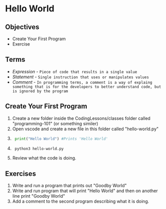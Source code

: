 # Hello World

## Objectives
- Create Your First Program
- Exercise

## Terms
- *Expression* - `Piece of code that results in a single value`
- *Statement* - `Single instruction that uses or manipulates values`
- *Comment* - `In programming terms, a comment is a way of explaing something that is for the developers to better understand code, but is ignored by the program`

## Create Your First Program

1. Create a new folder inside the CodingLessons/classes folder called "programming-101" (or something similer)
2. Open vscode and create a new file in this folder called "hello-world.py"
3. ```python
    print("Hello World") #Prints 'Hello World'
4. ```bash
    python3 hello-world.py
5. Review what the code is doing.
## Exercises
1. Write and run a program that prints out "Goodby World"
2. Write and run program that will print "Hello World" and then on another line print "Goodby World"
3. Add a comment to the second program describing what it is doing.
